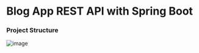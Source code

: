 # Blog App REST API with Spring Boot

### Project Structure
![image](https://github.com/cagrisayir/blogapp/assets/44059539/93bc4263-4193-4e3c-a0ae-f432709e3681)


